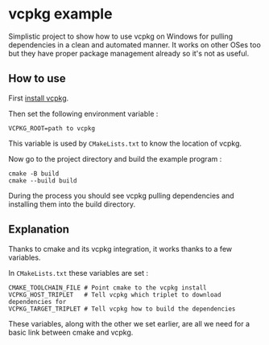 # vcpkg example

Simplistic project to show how to use vcpkg on Windows for pulling dependencies in a clean and automated manner. It works on other OSes too but they have proper package management already so it's not as useful.

## How to use

First [install vcpkg](https://vcpkg.io/en/getting-started.html).

Then set the following environment variable :

    VCPKG_ROOT=path to vcpkg

This variable is used by `CMakeLists.txt` to know the location of vcpkg.

Now go to the project directory and build the example program :

    cmake -B build
    cmake --build build

During the process you should see vcpkg pulling dependencies and installing them into the build directory.

## Explanation

Thanks to cmake and its vcpkg integration, it works thanks to a few variables.

In `CMakeLists.txt` these variables are set :

    CMAKE_TOOLCHAIN_FILE # Point cmake to the vcpkg install
    VCPKG_HOST_TRIPLET   # Tell vcpkg which triplet to download dependencies for
    VCPKG_TARGET_TRIPLET # Tell vcpkg how to build the dependencies

These variables, along with the other we set earlier, are all we need for a basic link between cmake and vcpkg.